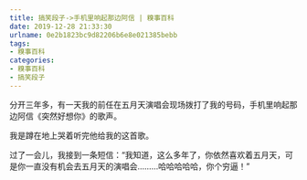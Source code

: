 ```yaml
---
title: 搞笑段子->手机里响起那边阿信 | 糗事百科
date: 2019-12-28 21:33:30
urlname: 0e2b1823bc9d82206b6e8e021385bebb
tags: 
- 糗事百科
categories:
- 糗事百科
- 搞笑段子
---
```

分开三年多，有一天我的前任在五月天演唱会现场拨打了我的号码，手机里响起那边阿信《突然好想你》的歌声。

我是蹲在地上哭着听完他给我的这首歌。

过了一会儿，我接到一条短信：“我知道，这么多年了，你依然喜欢着五月天，可是你一直没有机会去五月天的演唱会………哈哈哈哈哈，你个穷逼！”


